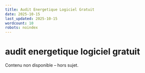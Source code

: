 ```yaml
---
title: Audit Energetique Logiciel Gratuit
date: 2025-10-15
last_updated: 2025-10-15
wordcount: 10
robots: noindex
---
```


# audit energetique logiciel gratuit

Contenu non disponible – hors sujet.